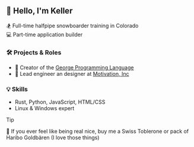 ## 👋 Hello, I'm Keller

🏂 Full-time halfpipe snowboarder training in Colorado  
💻 Part-time application builder

### 🛠️ Projects & Roles
- 🧠 Creator of the [George Programming Language](https://github.com/george-language/glang)
- 🚀 Lead engineer an designer at [Motivation, Inc](https://github.com/motivation-inc)

### 💡 Skills
- Rust, Python, JavaScript, HTML/CSS
- Linux & Windows expert

> [!TIP]
> 🍫 If you ever feel like being real nice, buy me a Swiss Toblerone or pack of Haribo Goldbären (I love those things)

